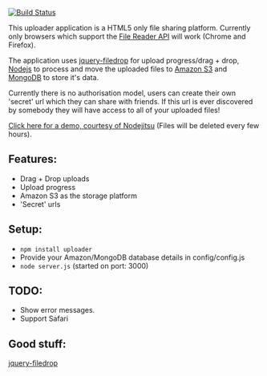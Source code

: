 [![Build Status](https://secure.travis-ci.org/bradleyg/uploader.png)](http://travis-ci.org/bradleyg/uploader)  
  
This uploader application is a HTML5 only file sharing platform. Currently only browsers which support the [File Reader API](http://www.html5rocks.com/en/tutorials/file/dndfiles/) will work (Chrome and Firefox).   

The application uses [jquery-filedrop](https://github.com/weixiyen/jquery-filedrop) for upload progress/drag + drop, [Nodejs](http://nodejs.org) to process and move the uploaded files to [Amazon S3](http://aws.amazon.com/s3/) and [MongoDB](http://www.mongodb.org/) to store it's data.  

Currently there is no authorisation model, users can create their own 'secret' url which they can share with friends. If this url is ever discovered by somebody they will have access to all of your uploaded files!

[Click here for a demo, courtesy of Nodejitsu](http://uploader.nodejitsu.com) (Files will be deleted every few hours).

## Features:
* Drag + Drop uploads
* Upload progress
* Amazon S3 as the storage platform
* 'Secret' urls

## Setup:
* `npm install uploader`  
* Provide your Amazon/MongoDB database details in config/config.js
* `node server.js` (started on port: 3000)  
  
## TODO:
* Show error messages.
* Support Safari

## Good stuff:
[jquery-filedrop](https://github.com/weixiyen/jquery-filedrop)  